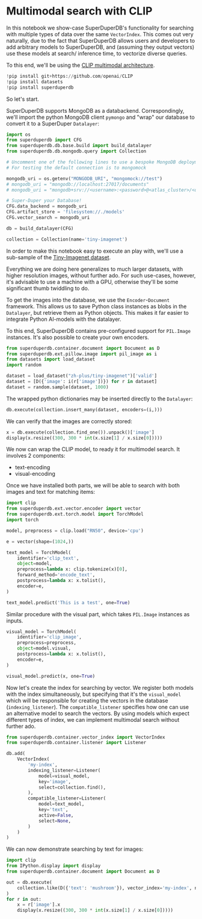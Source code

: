 # Multimodal search with CLIP

In this notebook we show-case SuperDuperDB's functionality for searching with multiple types of data over
the same `VectorIndex`. This comes out very naturally, due to the fact that SuperDuperDB allows
users and developers to add arbitrary models to SuperDuperDB, and (assuming they output vectors) use
these models at search/ inference time, to vectorize diverse queries.

To this end, we'll be using the [CLIP multimodal architecture](https://openai.com/research/clip).


```python
!pip install git+https://github.com/openai/CLIP
!pip install datasets
!pip install superduperdb
```

So let's start. 

SuperDuperDB supports MongoDB as a databackend. Correspondingly, we'll import the python MongoDB client `pymongo`
and "wrap" our database to convert it to a SuperDuper `Datalayer`:


```python
import os
from superduperdb import CFG
from superduperdb.db.base.build import build_datalayer
from superduperdb.db.mongodb.query import Collection

# Uncomment one of the following lines to use a bespoke MongoDB deployment
# For testing the default connection is to mongomock

mongodb_uri = os.getenv("MONGODB_URI", "mongomock://test")
# mongodb_uri = "mongodb://localhost:27017/documents"
# mongodb_uri = "mongodb+srv://<username>:<password>@<atlas_cluster>/<database>"

# Super-Duper your Database!
CFG.data_backend = mongodb_uri
CFG.artifact_store = 'filesystem://./models'
CFG.vector_search = mongodb_uri

db = build_datalayer(CFG)

collection = Collection(name='tiny-imagenet')
```

In order to make this notebook easy to execute an play with, we'll use a sub-sample of the [Tiny-Imagenet
dataset](https://paperswithcode.com/dataset/tiny-imagenet). 

Everything we are doing here generalizes to much larger datasets, with higher resolution images, without
further ado. For such use-cases, however, it's advisable to use a machine with a GPU, otherwise they'll 
be some significant thumb twiddling to do.

To get the images into the database, we use the `Encoder`-`Document` framework. This allows
us to save Python class instances as blobs in the `Datalayer`, but retrieve them as Python objects.
This makes it far easier to integrate Python AI-models with the datalayer.

To this end, SuperDuperDB contains pre-configured support for `PIL.Image` instances. It's also 
possible to create your own encoders.


```python
from superduperdb.container.document import Document as D
from superduperdb.ext.pillow.image import pil_image as i
from datasets import load_dataset
import random

dataset = load_dataset("zh-plus/tiny-imagenet")['valid']
dataset = [D({'image': i(r['image'])}) for r in dataset]
dataset = random.sample(dataset, 1000)
```

The wrapped python dictionaries may be inserted directly to the `Datalayer`:


```python
db.execute(collection.insert_many(dataset, encoders=(i,)))
```

We can verify that the images are correctly stored:


```python
x = db.execute(collection.find_one()).unpack()['image']
display(x.resize((300, 300 * int(x.size[1] / x.size[0]))))
```

We now can wrap the CLIP model, to ready it for multimodel search. It involves 2 components:

- text-encoding
- visual-encoding

Once we have installed both parts, we will be able to search with both images and text for 
matching items:


```python
import clip
from superduperdb.ext.vector.encoder import vector
from superduperdb.ext.torch.model import TorchModel
import torch

model, preprocess = clip.load("RN50", device='cpu')

e = vector(shape=(1024,))

text_model = TorchModel(
    identifier='clip_text',
    object=model,
    preprocess=lambda x: clip.tokenize(x)[0],
    forward_method='encode_text',
    postprocess=lambda x: x.tolist(),
    encoder=e,
)
```


```python
text_model.predict('This is a test', one=True)
```

Similar procedure with the visual part, which takes `PIL.Image` instances as inputs.


```python
visual_model = TorchModel(
    identifier='clip_image',
    preprocess=preprocess,
    object=model.visual,
    postprocess=lambda x: x.tolist(),
    encoder=e,
)
```


```python
visual_model.predict(x, one=True)
```

Now let's create the index for searching by vector. We register both models with the index simultaneously,
but specifying that it's the `visual_model` which will be responsible for creating the vectors in the database
(`indexing_listener`). The `compatible_listener` specifies how one can use an alternative model to search 
the vectors. By using models which expect different types of index, we can implement multimodal search
without further ado.


```python
from superduperdb.container.vector_index import VectorIndex
from superduperdb.container.listener import Listener

db.add(
    VectorIndex(
        'my-index',
        indexing_listener=Listener(
            model=visual_model,
            key='image',
            select=collection.find(),
        ),
        compatible_listener=Listener(
            model=text_model,
            key='text',
            active=False,
            select=None,
        )
    )
)
```

We can now demonstrate searching by text for images:


```python
import clip
from IPython.display import display
from superduperdb.container.document import Document as D

out = db.execute(
    collection.like(D({'text': 'mushroom'}), vector_index='my-index', n=3).find({})
)
for r in out:
    x = r['image'].x
    display(x.resize((300, 300 * int(x.size[1] / x.size[0]))))
```

